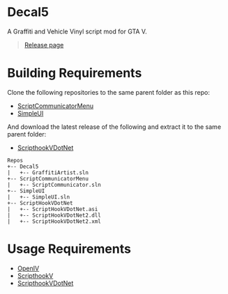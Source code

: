 
# Decal5
A Graffiti and Vehicle Vinyl script mod for GTA V.
> [Release page]([https://www.gta5-mods.com/scripts/decal5](https://www.gta5-mods.com/scripts/decal5))

# Building Requirements
Clone the following repositories to the same parent folder as this repo:
- [ScriptCommunicatorMenu](https://github.com/LfxB/ScriptCommunicatorMenu)
- [SimpleUI](https://github.com/LfxB/SimpleUI)

And download the latest release of the following and extract it to the same parent folder:
- [ScripthookVDotNet](https://www.gta5-mods.com/tools/scripthookv-net)
```
Repos
+-- Decal5
|   +-- GraffitiArtist.sln
+-- ScriptCommunicatorMenu
|   +-- ScriptCommunicator.sln
+-- SimpleUI
|   +-- SimpleUI.sln
+-- ScriptHookVDotNet
|   +-- ScriptHookVDotNet.asi
|   +-- ScriptHookVDotNet2.dll
|   +-- ScriptHookVDotNet2.xml
```
# Usage Requirements
- [OpenIV](https://www.gta5-mods.com/tools/openiv)
- [ScripthookV](https://www.gta5-mods.com/tools/script-hook-v)
- [ScripthookVDotNet](https://www.gta5-mods.com/tools/scripthookv-net)
